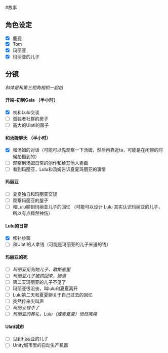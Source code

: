 #故事
## 角色设定
- [x] 鹿鹿
- [x] Tom
- [x] 玛丽亚
- [x] 玛丽亚的儿子
## 分镜

*斜体是和第三视角相机一起拍*
#### 开端-初到Gaia （半小时）
- [x] 初和Lulu交谈
- [ ] 孤独者社群的房子
- [ ] 高大的Ulati的房子
#### 和汤姆聊天 （半小时）
- [x] 和汤姆的对话（可能可以先观察一下汤姆，然后再靠近ta，可能是在闲聊的时候拍摄到的）
- [ ] 观察到汤姆日常的创作和给其他人卖画
- [ ] 看到玛丽亚，Lulu和汤姆告诉夏夏玛丽亚的事情
#### 玛丽亚
- [ ] 夏夏独自和玛丽亚交谈 
- [ ] 观察玛丽亚的屋子
- [ ] 和Lulu聊到玛丽亚儿子的回忆 （可能可以设计 Lulu 其实认识玛丽亚的儿子，所以有点黯然神伤）
#### Lulu的日常
- [x] 修补纱窗
- [ ] 和Ulati的人拿钱（可能是玛丽亚的儿子来送的钱）
#### 玛丽亚的死
- [ ] *玛丽亚见到她儿子，歇斯底里*
- [ ] *玛丽亚儿子被抓回来，崩溃*
- [ ] 第二天玛丽亚的儿子不见了
- [ ] 玛丽亚很沮丧，叫lulu和夏夏离开
- [ ] Lulu第二天和夏夏聊关于自己过去的回忆
- [ ] 突然传来尖叫声
- [ ] *玛丽亚自杀了*
- [ ] *玛丽亚的葬礼，Lulu（或者夏夏）愤然离席*

#### Ulati城市
- [ ]  见到玛丽亚的儿子
- [ ] Unity城市里的自动生产机器